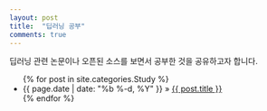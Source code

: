 ```yaml
---
layout: post
title:  "딥러닝 공부"
comments: true
---
```


딥러닝 관련 논문이나 오픈된 소스를 보면서 공부한 것을 공유하고자 합니다.

<div class="home">
  <ul class="post-list">
    {% for post in site.categories.Study %}
        <li>
            <span>{{ page.date | date: "%b %-d, %Y" }}</span> » <a href="{{ site.baseurl}}{{ post.url }}">{{ post.title }}</a>
        </li>
    {% endfor %}
  </ul>
</div>